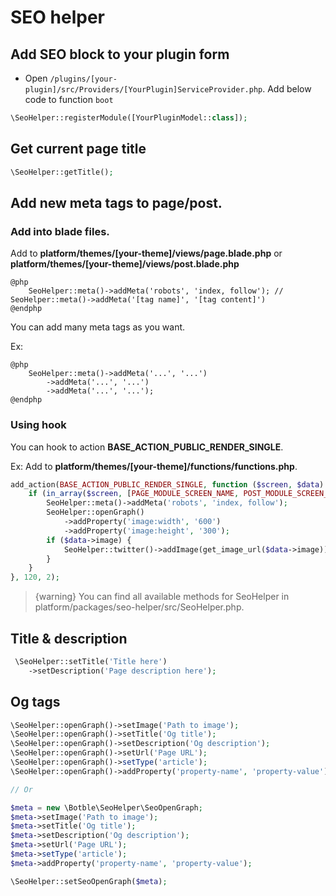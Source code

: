 # SEO helper

## Add SEO block to your plugin form

- Open `/plugins/[your-plugin]/src/Providers/[YourPlugin]ServiceProvider.php`. Add below code to function `boot`

```php
\SeoHelper::registerModule([YourPluginModel::class]);
```

## Get current page title

```php
\SeoHelper::getTitle();
```

## Add new meta tags to page/post.

### Add into blade files.

Add to **platform/themes/[your-theme]/views/page.blade.php** or **platform/themes/[your-theme]/views/post.blade.php**

```blade
@php
    SeoHelper::meta()->addMeta('robots', 'index, follow'); // SeoHelper::meta()->addMeta('[tag name]', '[tag content]')
@endphp
```

You can add many meta tags as you want.

Ex:

```blade
@php    
    SeoHelper::meta()->addMeta('...', '...')
        ->addMeta('...', '...')
        ->addMeta('...', '...');
@endphp
```

### Using hook

You can hook to action **BASE_ACTION_PUBLIC_RENDER_SINGLE**.

Ex: Add to **platform/themes/[your-theme]/functions/functions.php**.

```php
add_action(BASE_ACTION_PUBLIC_RENDER_SINGLE, function ($screen, $data) {    
    if (in_array($screen, [PAGE_MODULE_SCREEN_NAME, POST_MODULE_SCREEN_NAME])) {        
        SeoHelper::meta()->addMeta('robots', 'index, follow');        
        SeoHelper::openGraph()
            ->addProperty('image:width', '600')            
            ->addProperty('image:height', '300');
        if ($data->image) {            
            SeoHelper::twitter()->addImage(get_image_url($data->image));        
        }    
    }
}, 120, 2);
```

> {warning} You can find all available methods for SeoHelper in platform/packages/seo-helper/src/SeoHelper.php.

## Title & description

```php
 \SeoHelper::setTitle('Title here')
    ->setDescription('Page description here');
```

## Og tags

```php
\SeoHelper::openGraph()->setImage('Path to image');
\SeoHelper::openGraph()->setTitle('Og title');
\SeoHelper::openGraph()->setDescription('Og description');
\SeoHelper::openGraph()->setUrl('Page URL');
\SeoHelper::openGraph()->setType('article');
\SeoHelper::openGraph()->addProperty('property-name', 'property-value');

// Or

$meta = new \Botble\SeoHelper\SeoOpenGraph;
$meta->setImage('Path to image');
$meta->setTitle('Og title');
$meta->setDescription('Og description');
$meta->setUrl('Page URL');
$meta->setType('article');
$meta->addProperty('property-name', 'property-value');

\SeoHelper::setSeoOpenGraph($meta);
```
